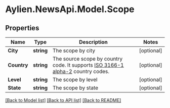 
# Aylien.NewsApi.Model.Scope

## Properties

Name | Type | Description | Notes
------------ | ------------- | ------------- | -------------
**City** | **string** | The scope by city | [optional] 
**Country** | **string** | The source scope by country code. It supports [ISO 3166-1 alpha-2](https://en.wikipedia.org/wiki/ISO_3166-1_alpha-2) country codes.  | [optional] 
**Level** | **string** | The scope by level | [optional] 
**State** | **string** | The scope by state | [optional] 

[[Back to Model list]](../README.md#documentation-for-models)
[[Back to API list]](../README.md#documentation-for-api-endpoints)
[[Back to README]](../README.md)

